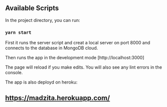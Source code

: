 ## Available Scripts

In the project directory, you can run:

### `yarn start`

First it runs the server script and creat a local server on port 8000
and connects to the database in MongoDB cloud.

Then runs the app in the development mode [http://localhost:3000]

The page will reload if you make edits.
You will also see any lint errors in the console.

The app is also deployd on heroku: 

## https://madzita.herokuapp.com/

